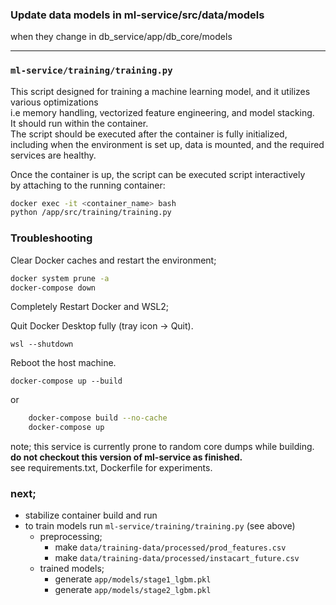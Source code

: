### Update data models in ml-service/src/data/models  
when they change in db_service/app/db_core/models
_________________________________________________________



### `ml-service/training/training.py`

This script designed for training a machine learning model, and it utilizes various optimizations  
i.e memory handling, vectorized feature engineering, and model stacking.  
It should run within the container.  
The script should be executed after the container is fully initialized,  
including when the environment is set up, data is mounted, and the required services are healthy.  

Once the container is up, the script can be executed script interactively    
by attaching to the running container:
```bash
docker exec -it <container_name> bash
python /app/src/training/training.py
```

### Troubleshooting

Clear Docker caches and restart the environment;  

```bash
docker system prune -a
docker-compose down
```

Completely Restart Docker and WSL2;  

Quit Docker Desktop fully (tray icon → Quit).  

```wsl --shutdown```  

Reboot the host machine.

```docker-compose up --build```

or

```bash
	docker-compose build --no-cache
	docker-compose up
```


note; this service is currently prone to random core dumps while building.  
**do not checkout this version of ml-service as finished.**  
see requirements.txt, Dockerfile for experiments.  


### next;
* stabilize container build and run
* to train models run `ml-service/training/training.py` (see above)
  * preprocessing;
    * make `data/training-data/processed/prod_features.csv`
    * make `data/training-data/processed/instacart_future.csv`
  * trained models;
    * generate `app/models/stage1_lgbm.pkl`
    * generate `app/models/stage2_lgbm.pkl`

